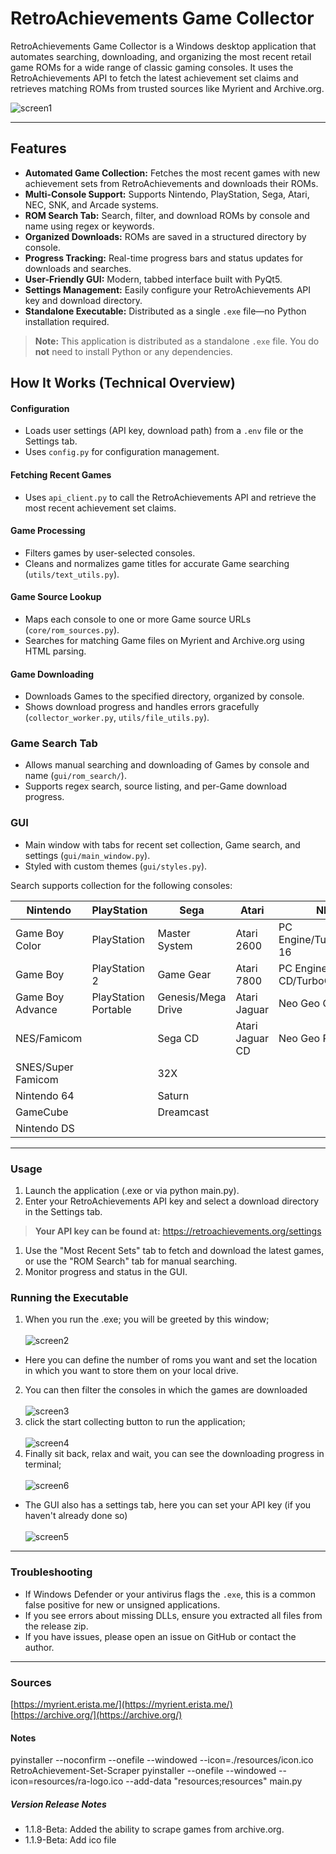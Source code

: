 # RetroAchievements Game Collector

RetroAchievements Game Collector is a Windows desktop application that automates searching, downloading, and organizing the most recent retail game ROMs for a wide range of classic gaming consoles. It uses the RetroAchievements API to fetch the latest achievement set claims and retrieves matching ROMs from trusted sources like Myrient and Archive.org.

![screen1](https://github.com/user-attachments/assets/885e6bf8-e9c5-4eef-bd1d-1b39597be690)

---

## Features

- **Automated Game Collection:** Fetches the most recent games with new achievement sets from RetroAchievements and downloads their ROMs.
- **Multi-Console Support:** Supports Nintendo, PlayStation, Sega, Atari, NEC, SNK, and Arcade systems.
- **ROM Search Tab:** Search, filter, and download ROMs by console and name using regex or keywords.
- **Organized Downloads:** ROMs are saved in a structured directory by console.
- **Progress Tracking:** Real-time progress bars and status updates for downloads and searches.
- **User-Friendly GUI:** Modern, tabbed interface built with PyQt5.
- **Settings Management:** Easily configure your RetroAchievements API key and download directory.
- **Standalone Executable:** Distributed as a single `.exe` file—no Python installation required.
> **Note:** This application is distributed as a standalone `.exe` file. You do **not** need to install Python or any dependencies.

## How It Works (Technical Overview)

#### Configuration
- Loads user settings (API key, download path) from a `.env` file or the Settings tab.
- Uses `config.py` for configuration management.

#### Fetching Recent Games
- Uses `api_client.py` to call the RetroAchievements API and retrieve the most recent achievement set claims.

#### Game Processing
- Filters games by user-selected consoles.
- Cleans and normalizes game titles for accurate Game searching (`utils/text_utils.py`).

#### Game Source Lookup
- Maps each console to one or more Game source URLs (`core/rom_sources.py`).
- Searches for matching Game files on Myrient and Archive.org using HTML parsing.

#### Game Downloading
- Downloads Games to the specified directory, organized by console.
- Shows download progress and handles errors gracefully (`collector_worker.py`, `utils/file_utils.py`).

### Game Search Tab
- Allows manual searching and downloading of Games by console and name (`gui/rom_search/`).
- Supports regex search, source listing, and per-Game download progress.

### GUI
- Main window with tabs for recent set collection, Game search, and settings (`gui/main_window.py`).
- Styled with custom themes (`gui/styles.py`).

Search supports collection for the following consoles:

| Nintendo                | PlayStation         | Sega                | Atari           | NEC                | Misc.      |
|-------------------------|--------------------|---------------------|-----------------|--------------------------|-------------|
| Game Boy Color          | PlayStation        | Master System       | Atari 2600      | PC Engine/TurboGrafx-16  | Arcade      |
| Game Boy                | PlayStation 2      | Game Gear           | Atari 7800      | PC Engine CD/TurboGrafx-CD|             |
| Game Boy Advance        | PlayStation Portable| Genesis/Mega Drive | Atari Jaguar    | Neo Geo CD               |             |
| NES/Famicom             |                    | Sega CD             | Atari Jaguar CD | Neo Geo Pocket           |             |
| SNES/Super Famicom      |                    | 32X                 |                 |                          |             |
| Nintendo 64             |                    | Saturn              |                 |                          |             |
| GameCube                |                    | Dreamcast           |                 |                          |             |
| Nintendo DS             |                    |                     |                 |                          |             |

---

### Usage
1. Launch the application (.exe or via python main.py).
1. Enter your RetroAchievements API key and select a download directory in the Settings tab.  
>**Your API key can be found at:**
https://retroachievements.org/settings
1. Use the "Most Recent Sets" tab to fetch and download the latest games, or use the "ROM Search" tab for manual searching.
4. Monitor progress and status in the GUI.

### Running the Executable
1. When you run the .exe; you will be greeted by this window;<br><br>
![screen2](https://github.com/user-attachments/assets/13d01658-7c8f-41e6-9a4d-c5f16cb05fac)
- Here you can define the number of roms you want and set the location in which you want to store them on your local drive. 
2. You can then filter the consoles in which the games are downloaded
<br><br>
![screen3](https://github.com/user-attachments/assets/9e84ef7b-3b05-41a3-a556-54b33ef82ee8)
3. click the start collecting button to run the application;
<br><br>
![screen4](https://github.com/user-attachments/assets/64552d00-75e5-485a-b24e-bc1c65431f0f)
4. Finally sit back, relax and wait, you can see the downloading progress in terminal;
<br><br>![screen6](https://github.com/user-attachments/assets/ca7fb9f0-66bf-4be7-a0a2-1df66d885943)
- The GUI also has a settings tab, here you can set your API key (if you haven't already done so)
<br><br>
![screen5](https://github.com/user-attachments/assets/c1fe6a15-118d-4147-acf0-c990b31e1fcd)

---

### Troubleshooting
- If Windows Defender or your antivirus flags the `.exe`, this is a common false positive for new or unsigned applications.
- If you see errors about missing DLLs, ensure you extracted all files from the release zip.
- If you have issues, please open an issue on GitHub or contact the author.
---

### Sources  
[https://myrient.erista.me/](https://myrient.erista.me/)  
[https://archive.org/](https://archive.org/)

#### Notes
pyinstaller --noconfirm --onefile --windowed --icon=./resources/icon.ico RetroAchievement-Set-Scraper
pyinstaller --onefile --windowed --icon=resources/ra-logo.ico --add-data "resources;resources" main.py
##### Version Release Notes
- 1.1.8-Beta: Added the ability to scrape games from archive.org.
- 1.1.9-Beta: Add ico file
